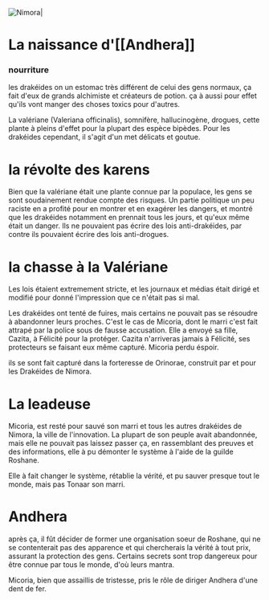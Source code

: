 
![Nimora|](169074-project-phoenix-fantasy-anime-game-city.jpg)


# La naissance d'[[Andhera]]

### nourriture 
les drakéides on un estomac très différent de celui des gens normaux, ça fait d'eux de grands alchimiste et créateurs de potion. 
ça à aussi pour effet qu'ils vont manger des choses toxics pour d'autres. 

La valériane (Valeriana officinalis), somnifère, hallucinogène, drogues, cette plante à pleins d'effet pour la plupart des espèce bipèdes. Pour les drakéides cependant, il s'agit d'un met délicats et goutue. 

# la révolte des karens 
Bien que la valériane était une plante connue par la populace, les gens se sont soudainement rendue compte des risques. 
Un partie politique un peu raciste en a profité pour en montrer et en exagérer les dangers, et montré que les drakéides notamment en prennait tous les jours, et qu'eux même était un danger. 
Ils ne pouvaient pas écrire des lois anti-drakéides, par contre ils pouvaient écrire des lois anti-drogues. 

# la chasse à la Valériane 
Les lois étaient extremement stricte, et les journaux et médias était dirigé et modifié pour donné l'impression que ce n'était pas si mal. 

Les drakéides ont tenté de fuires, mais certains ne pouvait pas se résoudre à abandonner leurs proches. 
C'est le cas de Micoria, dont le marri c'est fait attrapé par la police sous de fausse accusation. Elle a envoyé sa fille, Cazita, à Félicité pour la protéger. Cazita n'arriveras jamais à Félicité, ses protecteurs se faisant eux même capturé. Micoria perdu éspoir. 

ils se sont fait capturé dans la forteresse de Orinorae, construit par et pour les Drakéides de Nimora. 

# La leadeuse 
Micoria, est resté pour sauvé son marri et tous les autres drakéides de Nimora, la ville de l'innovation. La plupart de son peuple avait abandonnée, mais elle ne pouvait pas laissez passer ça, en rassemblant des preuves et des informations, elle à pu démonter le système à l'aide de la guilde Roshane. 

Elle à fait changer le système, rétablie la vérité, et pu sauver presque tout le monde, mais pas Tonaar son marri. 

# Andhera 
après ça, il fût décider de former une organisation soeur de Roshane, qui ne se contenterait pas des apparence et qui chercherais la vérité à tout prix, assurant la protection des gens. Certains secrets sont trop dangereux pour être connue par tous le monde, d'où leurs mantra.

Micoria, bien que assaillis de tristesse, pris le rôle de diriger Andhera d'une dent de fer.